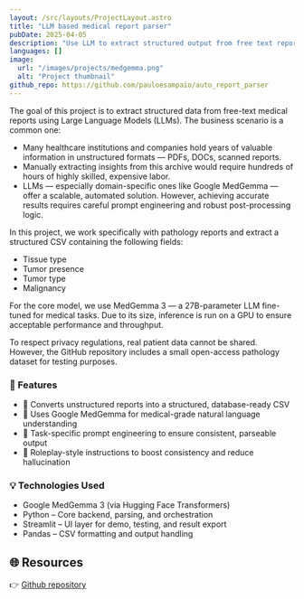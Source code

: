 ```yaml
---
layout: /src/layouts/ProjectLayout.astro
title: "LLM based medical report parser"
pubDate: 2025-04-05
description: "Use LLM to extract structured output from free text reports"
languages: []
image:
  url: "/images/projects/medgemma.png"
  alt: "Project thumbnail"
github_repo: https://github.com/pauloesampaio/auto_report_parser
---
```


The goal of this project is to extract structured data from free-text medical reports using Large Language Models (LLMs). The business scenario is a common one:

- Many healthcare institutions and companies hold years of valuable information in unstructured formats — PDFs, DOCs, scanned reports.
- Manually extracting insights from this archive would require hundreds of hours of highly skilled, expensive labor.
- LLMs — especially domain-specific ones like Google MedGemma — offer a scalable, automated solution. However, achieving accurate results requires careful prompt engineering and robust post-processing logic.

In this project, we work specifically with pathology reports and extract a structured CSV containing the following fields:

- Tissue type
- Tumor presence
- Tumor type
- Malignancy

For the core model, we use MedGemma 3 — a 27B-parameter LLM fine-tuned for medical tasks. Due to its size, inference is run on a GPU to ensure acceptable performance and throughput.

To respect privacy regulations, real patient data cannot be shared. However, the GitHub repository includes a small open-access pathology dataset for testing purposes.

### 🧩 Features

- 📄 Converts unstructured reports into a structured, database-ready CSV
- 🧠 Uses Google MedGemma for medical-grade natural language understanding
- 🎯 Task-specific prompt engineering to ensure consistent, parseable output
- 🧪 Roleplay-style instructions to boost consistency and reduce hallucination

### 💡 Technologies Used

- Google MedGemma 3 (via Hugging Face Transformers)
- Python – Core backend, parsing, and orchestration
- Streamlit – UI layer for demo, testing, and result export
- Pandas – CSV formatting and output handling

## 🌐 Resources

👉 [Github repository](https://github.com/pauloesampaio/auto_report_parser)
